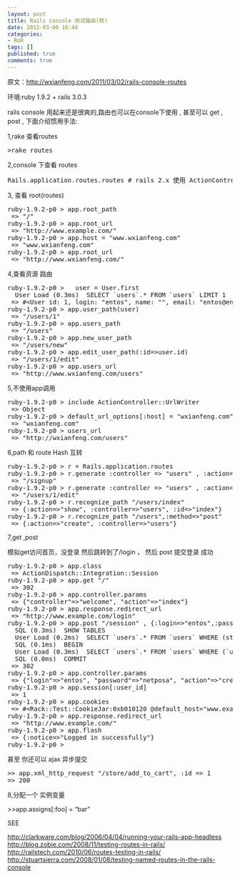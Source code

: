 ```yaml
---
layout: post
title: Rails console 测试路由(转)
date: 2012-03-06 16:44
categories:
- RoR
tags: []
published: true
comments: true
---
```

<p>原文：<a href="http://wxianfeng.com/2011/03/02/rails-console-routes">http://wxianfeng.com/2011/03/02/rails-console-routes</a></p>

<p>环境:ruby 1.9.2 + rails 3.0.3</p>

<p>rails console 用起来还是很爽的,路由也可以在console下使用 , 甚至可以 get , post , 下面介绍惯用手法:</p>

<p>1,rake 查看routes
<div>
<div>
<pre>&gt;rake routes</pre>
</div>
</div>
2,console 下查看 routes
<div>
<div>
<pre>Rails.application.routes.routes # rails 2.x 使用 ActionController::Routing::Routes.routes</pre>
</div>
</div>
3, 查看 root(routes)
<div>
<div>
<pre>ruby-1.9.2-p0 &gt; app.root_path
 =&gt; "/"
ruby-1.9.2-p0 &gt; app.root_url
 =&gt; "http://www.example.com/"
ruby-1.9.2-p0 &gt; app.host = "www.wxianfeng.com"
 =&gt; "www.wxianfeng.com"
ruby-1.9.2-p0 &gt; app.root_url
 =&gt; "http://www.wxianfeng.com/"</pre>
</div>
</div>
4,查看资源 路由
<div>
<div>
<pre>ruby-1.9.2-p0 &gt;   user = User.first
  User Load (0.3ms)  SELECT `users`.* FROM `users` LIMIT 1
 =&gt; #&lt;User id: 1, login: "entos", name: "", email: "entos@entos.com", crypted_password: "3dea29b4e40bc9a70bb63678678c5ff37fe49753", salt: "2ec7e5db7f3ce5de61f1add8275b674dbd2770dc", remember_token: nil, remember_token_expires_at: nil, activation_code: nil, activated_at: nil, status: 2, suspend_at: nil, avatar_id: nil, orgunit_id: nil, mobile_phone: nil, last_login_at: nil, language: nil, options: nil, created_at: "2011-03-01 07:42:37", updated_at: "2011-03-01 07:42:37"&gt;
ruby-1.9.2-p0 &gt; app.user_path(user)
 =&gt; "/users/1"
ruby-1.9.2-p0 &gt; app.users_path
 =&gt; "/users"
ruby-1.9.2-p0 &gt; app.new_user_path
 =&gt; "/users/new"
ruby-1.9.2-p0 &gt; app.edit_user_path(:id=&gt;user.id)
 =&gt; "/users/1/edit"
ruby-1.9.2-p0 &gt; app.users_url
 =&gt; "http://www.wxianfeng.com/users"</pre>
</div>
</div>
5,不使用app调用
<div>
<div>
<pre>ruby-1.9.2-p0 &gt; include ActionController::UrlWriter
 =&gt; Object
ruby-1.9.2-p0 &gt; default_url_options[:host] = "wxianfeng.com"
 =&gt; "wxianfeng.com"
ruby-1.9.2-p0 &gt; users_url
 =&gt; "http://wxianfeng.com/users"</pre>
</div>
</div>
6,path 和 route Hash 互转
<div>
<div>
<pre>ruby-1.9.2-p0 &gt; r = Rails.application.routes
ruby-1.9.2-p0 &gt; r.generate :controller =&gt; "users" , :action=&gt;"new"
 =&gt; "/signup"
ruby-1.9.2-p0 &gt; r.generate :controller =&gt; "users" , :action=&gt;"edit" , :id=&gt;1
 =&gt; "/users/1/edit"
ruby-1.9.2-p0 &gt; r.recognize_path "/users/index"
 =&gt; {:action=&gt;"show", :controller=&gt;"users", :id=&gt;"index"}
ruby-1.9.2-p0 &gt; r.recognize_path "/users",:method=&gt;"post"
 =&gt; {:action=&gt;"create", :controller=&gt;"users"}</pre>
</div>
</div>
7,get ,post</p>

<p>模拟get访问首页，没登录 然后跳转到了/login ， 然后 post 提交登录 成功
<div>
<div>
<pre>ruby-1.9.2-p0 &gt; app.class
 =&gt; ActionDispatch::Integration::Session
ruby-1.9.2-p0 &gt; app.get "/"
 =&gt; 302
ruby-1.9.2-p0 &gt; app.controller.params
 =&gt; {"controller"=&gt;"welcome", "action"=&gt;"index"}
ruby-1.9.2-p0 &gt; app.response.redirect_url
 =&gt; "http://www.example.com/login"
ruby-1.9.2-p0 &gt; app.post "/session" , {:login=&gt;"entos",:password=&gt;"netposa"}
  SQL (0.3ms)  SHOW TABLES
  User Load (0.2ms)  SELECT `users`.* FROM `users` WHERE (status = 2) AND (`users`.`login` = 'entos') LIMIT 1
  SQL (0.1ms)  BEGIN
  User Load (0.3ms)  SELECT `users`.* FROM `users` WHERE (`users`.`id` = 1) LIMIT 1
  SQL (0.0ms)  COMMIT
 =&gt; 302
ruby-1.9.2-p0 &gt; app.controller.params
 =&gt; {"login"=&gt;"entos", "password"=&gt;"netposa", "action"=&gt;"create", "controller"=&gt;"sessions"}
ruby-1.9.2-p0 &gt; app.session[:user_id]
 =&gt; 1
ruby-1.9.2-p0 &gt; app.cookies
 =&gt; #&lt;Rack::Test::CookieJar:0xb010120 @default_host="www.example.com", @cookies=[#&lt;Rack::Test::Cookie:0x9b726f0 @default_host="www.example.com", @name_value_raw="_ent_os_session=BAh7CEkiD3Nlc3Npb25faWQGOgZFRiIlMzM4ZTdhYzU4OTY3NDhmMmZmMGFhNDkyYTExZWVmOThJIgx1c2VyX2lkBjsARmkGSSIKZmxhc2gGOwBGSUM6JUFjdGlvbkRpc3BhdGNoOjpGbGFzaDo6Rmxhc2hIYXNoewY6C25vdGljZUkiG0xvZ2dlZCBpbiBzdWNjZXNzZnVsbHkGOwBUBjoKQHVzZWRvOghTZXQGOgpAaGFzaHsA--d8652cbfebcae436e64a824d7ac2f64a81aa6619", @name="_ent_os_session", @value="BAh7CEkiD3Nlc3Npb25faWQGOgZFRiIlMzM4ZTdhYzU4OTY3NDhmMmZmMGFhNDkyYTExZWVmOThJIgx1c2VyX2lkBjsARmkGSSIKZmxhc2gGOwBGSUM6JUFjdGlvbkRpc3BhdGNoOjpGbGFzaDo6Rmxhc2hIYXNoewY6C25vdGljZUkiG0xvZ2dlZCBpbiBzdWNjZXNzZnVsbHkGOwBUBjoKQHVzZWRvOghTZXQGOgpAaGFzaHsA--d8652cbfebcae436e64a824d7ac2f64a81aa6619", @options={"path"=&gt;"/", "HttpOnly"=&gt;nil, "domain"=&gt;"www.example.com"}&gt;, #&lt;Rack::Test::Cookie:0x9b826f4 @default_host="www.example.com", @name_value_raw="auth_token=", @name="auth_token", @value="", @options={"path"=&gt;"/", "domain"=&gt;"www.example.com"}&gt;]&gt;
ruby-1.9.2-p0 &gt; app.response.redirect_url
 =&gt; "http://www.example.com/"
ruby-1.9.2-p0 &gt; app.flash
 =&gt; {:notice=&gt;"Logged in successfully"}
ruby-1.9.2-p0 &gt;</pre>
</div>
</div>
甚至 你还可以 ajax 异步提交
<div>
<div>
<pre>&gt;&gt; app.xml_http_request "/store/add_to_cart", :id =&gt; 1
=&gt; 200</pre>
</div>
</div>
8,分配一个 实例变量</p>

<p>&gt;&gt;app.assigns[:foo] = “bar”</p>

<p>SEE</p>

<p><a href="http://clarkware.com/blog/2006/04/04/running-your-rails-app-headless">http://clarkware.com/blog/2006/04/04/running-your-rails-app-headless</a>
<a href="http://blog.zobie.com/2008/11/testing-routes-in-rails/">http://blog.zobie.com/2008/11/testing-routes-in-rails/</a>
<a href="http://railstech.com/2010/06/routes-testing-in-rails/">http://railstech.com/2010/06/routes-testing-in-rails/</a>
<a href="http://stuartsierra.com/2008/01/08/testing-named-routes-in-the-rails-console">http://stuartsierra.com/2008/01/08/testing-named-routes-in-the-rails-console</a></p>

